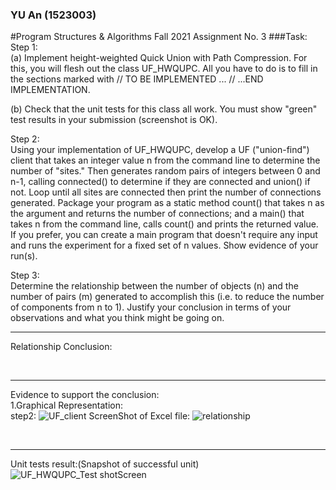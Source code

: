 ###     YU An (1523003)
#Program Structures & Algorithms Fall 2021 Assignment No. 3
###Task:<br>
Step 1:<br>
(a) Implement height-weighted Quick Union with Path Compression. For this, you will flesh out the class UF_HWQUPC. All you have to do is to fill in the sections marked with // TO BE IMPLEMENTED ... // ...END IMPLEMENTATION.

(b) Check that the unit tests for this class all work. You must show "green" test results in your submission (screenshot is OK).

Step 2:<br>
Using your implementation of UF_HWQUPC, develop a UF ("union-find") client that takes an integer value n from the command line to determine the number of "sites." Then generates random pairs of integers between 0 and n-1, calling connected() to determine if they are connected and union() if not. Loop until all sites are connected then print the number of connections generated. Package your program as a static method count() that takes n as the argument and returns the number of connections; and a main() that takes n from the command line, calls count() and prints the returned value. If you prefer, you can create a main program that doesn't require any input and runs the experiment for a fixed set of n values. Show evidence of your run(s).

Step 3:<br>
Determine the relationship between the number of objects (n) and the number of pairs (m) generated to accomplish this (i.e. to reduce the number of components from n to 1). Justify your conclusion in terms of your observations and what you think might be going on.

***
Relationship Conclusion:<br>
 

<br> 

***
Evidence to support the conclusion:
<br>
1.Graphical Representation:<br>
step2:
![UF_client](https://user-images.githubusercontent.com/50298195/136667962-b6f2b3f9-95f8-42a8-90ef-016ec096657d.PNG)
ScreenShot of Excel file:
![relationship](https://user-images.githubusercontent.com/50298195/136668363-86a899dc-308c-41fa-8805-08e0c2fc6eb2.PNG)

<br>

***
Unit tests result:(Snapshot of successful unit)
![UF_HWQUPC_Test shotScreen](https://user-images.githubusercontent.com/50298195/136667988-65a24c58-9707-407d-99c9-8de9988c1756.PNG)
